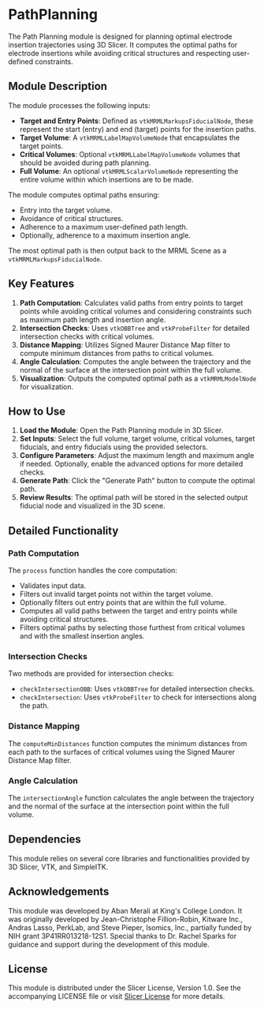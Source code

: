 # PathPlanning

The Path Planning module is designed for planning optimal electrode insertion trajectories using 3D Slicer. It computes the optimal paths for electrode insertions while avoiding critical structures and respecting user-defined constraints.

## Module Description

The module processes the following inputs:
- **Target and Entry Points**: Defined as `vtkMRMLMarkupsFiducialNode`, these represent the start (entry) and end (target) points for the insertion paths.
- **Target Volume**: A `vtkMRMLLabelMapVolumeNode` that encapsulates the target points.
- **Critical Volumes**: Optional `vtkMRMLLabelMapVolumeNode` volumes that should be avoided during path planning.
- **Full Volume**: An optional `vtkMRMLScalarVolumeNode` representing the entire volume within which insertions are to be made.

The module computes optimal paths ensuring:
- Entry into the target volume.
- Avoidance of critical structures.
- Adherence to a maximum user-defined path length.
- Optionally, adherence to a maximum insertion angle.

The most optimal path is then output back to the MRML Scene as a `vtkMRMLMarkupsFiducialNode`.

## Key Features

1. **Path Computation**: Calculates valid paths from entry points to target points while avoiding critical volumes and considering constraints such as maximum path length and insertion angle.
2. **Intersection Checks**: Uses `vtkOBBTree` and `vtkProbeFilter` for detailed intersection checks with critical volumes.
3. **Distance Mapping**: Utilizes Signed Maurer Distance Map filter to compute minimum distances from paths to critical volumes.
4. **Angle Calculation**: Computes the angle between the trajectory and the normal of the surface at the intersection point within the full volume.
5. **Visualization**: Outputs the computed optimal path as a `vtkMRMLModelNode` for visualization.

## How to Use

1. **Load the Module**: Open the Path Planning module in 3D Slicer.
2. **Set Inputs**: Select the full volume, target volume, critical volumes, target fiducials, and entry fiducials using the provided selectors.
3. **Configure Parameters**: Adjust the maximum length and maximum angle if needed. Optionally, enable the advanced options for more detailed checks.
4. **Generate Path**: Click the "Generate Path" button to compute the optimal path.
5. **Review Results**: The optimal path will be stored in the selected output fiducial node and visualized in the 3D scene.

## Detailed Functionality

### Path Computation
The `process` function handles the core computation:
- Validates input data.
- Filters out invalid target points not within the target volume.
- Optionally filters out entry points that are within the full volume.
- Computes all valid paths between the target and entry points while avoiding critical structures.
- Filters optimal paths by selecting those furthest from critical volumes and with the smallest insertion angles.

### Intersection Checks
Two methods are provided for intersection checks:
- `checkIntersectionOBB`: Uses `vtkOBBTree` for detailed intersection checks.
- `checkIntersection`: Uses `vtkProbeFilter` to check for intersections along the path.

### Distance Mapping
The `computeMinDistances` function computes the minimum distances from each path to the surfaces of critical volumes using the Signed Maurer Distance Map filter.

### Angle Calculation
The `intersectionAngle` function calculates the angle between the trajectory and the normal of the surface at the intersection point within the full volume.

## Dependencies

This module relies on several core libraries and functionalities provided by 3D Slicer, VTK, and SimpleITK.

## Acknowledgements

This module was developed by Aban Merali at King's College London. It was originally developed by Jean-Christophe Fillion-Robin, Kitware Inc., Andras Lasso, PerkLab, and Steve Pieper, Isomics, Inc., partially funded by NIH grant 3P41RR013218-12S1. Special thanks to Dr. Rachel Sparks for guidance and support during the development of this module.

## License

This module is distributed under the Slicer License, Version 1.0. See the accompanying LICENSE file or visit [Slicer License](https://github.com/Slicer/Slicer/blob/main/License.txt) for more details.

 
